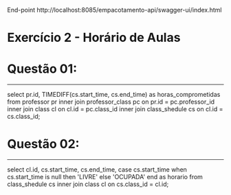 End-point http://localhost:8085/empacotamento-api/swagger-ui/index.html

# Exercício 2 - Horário de Aulas

# Questão 01:
------------
select 	pr.id,
	TIMEDIFF(cs.start_time, cs.end_time) as horas_comprometidas
from professor pr
inner join professor_class pc on pr.id = pc.professor_id
inner join class cl on cl.id = pc.class_id
inner join class_shedule cs on cl.id = cs.class_id;

# Questão 02:
------------
select 	cl.id,
		cs.start_time,
		cs.end_time,
		case cs.start_time when cs.start_time is null then 'LIVRE'
		else 'OCUPADA'
		end as horario
from class_shedule cs
inner join class cl on cs.class_id = cl.id;
